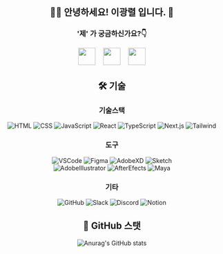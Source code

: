 <div align=center>

## 🙋‍♂️ 안녕하세요! 이광렬 입니다. 🐶 

### '제' 가 궁금하신가요?👇
<span><a href="https://yedol1.notion.site/46fd649857804ec49feee9e468ba2348?pvs=4" target="_blank" alt="이광렬 노션페이지로 이동"><img src="https://noticon-static.tammolo.com/dgggcrkxq/image/upload/v1570106347/noticon/hx52ypkqqdzjdvd8iaid.svg" width='40' height='40'></a></span>
 <span><a href="https://www.instagram.com/10_2pang/" target="_blank" alt="이광렬 인스타그램으로 이동"><img src="https://noticon-static.tammolo.com/dgggcrkxq/image/upload/v1567008788/noticon/bqjhb6xvljt9viccy6lh.png"  width='40' height='40'></a></span>
 <span><a href="mailto:yedol1@naver.com" target="_blank" alt="이광렬에게 메일작성하는 페이지로 이동"><img src="https://noticon-static.tammolo.com/dgggcrkxq/image/upload/v1567061475/noticon/tnz5tvci1qdslmibbp14.png"  width='40' height='40'></a></span>
## 🛠 기술
### 기술스택
![HTML](https://img.shields.io/badge/HTML-E34F26?style=flat-square&logo=HTML5&logoColor=white)
![CSS](https://img.shields.io/badge/CSS-1572B6?style=flat-square&logo=CSS3&logoColor=white)
![JavaScript](https://img.shields.io/badge/JavaScript-F7DF1E?style=flat-square&logo=JavaScript&logoColor=white)
![React](https://img.shields.io/badge/React-61DAFB?style=flat-square&logo=React&logoColor=white)
![TypeScript](https://img.shields.io/badge/TypeScript-3178C6?style=flat-square&logo=TypeScript&logoColor=white)
![Next.js](https://img.shields.io/badge/Next.js-000000?style=flat-square&logo=Next.js&logoColor=white)
![Tailwind](https://img.shields.io/badge/Tailwind-06B6D4?style=flat-square&logo=tailwindcss&logoColor=white)
<br>
### 도구
![VSCode](https://img.shields.io/badge/VSCode-007ACC?style=flat-square&logo=Visualstudiocode&logoColor=white)
![Figma](https://img.shields.io/badge/Figma-F24E1E?style=flat-square&logo=figma&logoColor=white)
![AdobeXD](https://img.shields.io/badge/Adobe%20XD-FF61F6?style=flat-square&logo=adobexd&logoColor=white)
![Sketch](https://img.shields.io/badge/Sketch-F7B500?style=flat-square&logo=Sketch&logoColor=white)
<br>
![AdobeIllustrator](https://img.shields.io/badge/AdobeIllustrator-FF9A00?style=flat-square&logo=AdobeIllustrator&logoColor=white)
![AfterEfects](https://img.shields.io/badge/AfterEfects-9999FF?style=flat-square&logo=AdobeAfterEffects&logoColor=white)
![Maya](https://img.shields.io/badge/Maya-0696D7?style=flat-square&logo=autodesk&logoColor=white)
<br/>
### 기타
![GitHub](https://img.shields.io/badge/GitHub-181717?style=flat-square&logo=GitHub&logoColor=white)
![Slack](https://img.shields.io/badge/Slack-4A154B?style=flat-square&logo=Slack&logoColor=white)
![Discord](https://img.shields.io/badge/Discord-5865F2?style=flat-square&logo=Discord&logoColor=white)
![Notion](https://img.shields.io/badge/Notion-000000?style=flat-square&logo=Notion&logoColor=white)
<br/>
## 🌱 GitHub 스탯

  ![Anurag's GitHub stats](https://github-readme-stats.vercel.app/api?username=yedol1&hide_border=true&show_icons=true&include_all_commits=true&count_private=true&line_height=24&text_color=ffffff&icon_color=ffffff&bg_color=0,fd1d1d,e1306c,c13584,833ab4&title_color=ffffff)
